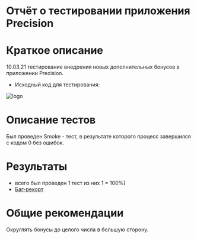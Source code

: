 # **Отчёт о тестировании приложения Precision**
# Краткое описание
10.03.21 тестирование внедрения новых дополнительных бонусов в приложении Precision.
- Исходный код для тестирования:

![logo](https://user-images.githubusercontent.com/78431467/110630123-056d1d00-81b6-11eb-9c16-44cbd298450d.png)

# Описание тестов
Был проведен Smoke - тест, в результате которого процесс завершился с кодом 0 без ошибок.

# Результаты
- всего был проведен 1 тест из них 1 = 100%)
- [Баг-рекорт](https://github.com/albertooo00/Precision/issues/1)
# Общие рекомендации
Округлять бонусы до целого числа в большую сторону.